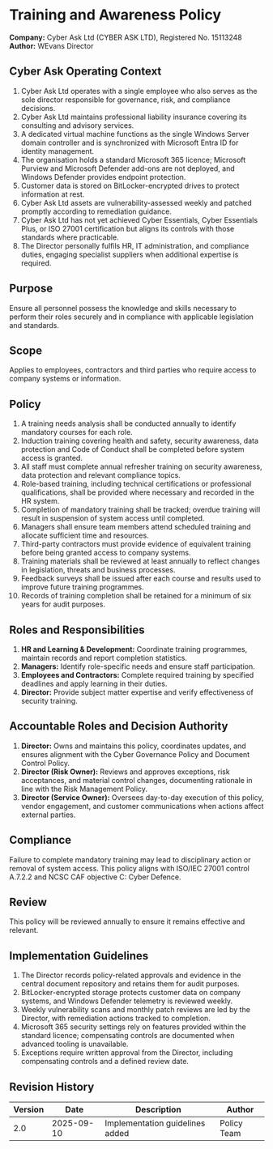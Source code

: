 # Training and Awareness Policy

**Company:** Cyber Ask Ltd (CYBER ASK LTD), Registered No. 15113248
**Author:** WEvans Director

## Cyber Ask Operating Context

1. Cyber Ask Ltd operates with a single employee who also serves as the sole director responsible for governance, risk, and compliance decisions.
2. Cyber Ask Ltd maintains professional liability insurance covering its consulting and advisory services.
3. A dedicated virtual machine functions as the single Windows Server domain controller and is synchronized with Microsoft Entra ID for identity management.
4. The organisation holds a standard Microsoft 365 licence; Microsoft Purview and Microsoft Defender add-ons are not deployed, and Windows Defender provides endpoint protection.
5. Customer data is stored on BitLocker-encrypted drives to protect information at rest.
6. Cyber Ask Ltd assets are vulnerability-assessed weekly and patched promptly according to remediation guidance.
7. Cyber Ask Ltd has not yet achieved Cyber Essentials, Cyber Essentials Plus, or ISO 27001 certification but aligns its controls with those standards where practicable.
8. The Director personally fulfils HR, IT administration, and compliance duties, engaging specialist suppliers when additional expertise is required.



## Purpose
Ensure all personnel possess the knowledge and skills necessary to perform their roles securely and in compliance with applicable legislation and standards.

## Scope
Applies to employees, contractors and third parties who require access to company systems or information.

## Policy
1. A training needs analysis shall be conducted annually to identify mandatory courses for each role.
2. Induction training covering health and safety, security awareness, data protection and Code of Conduct shall be completed before system access is granted.
3. All staff must complete annual refresher training on security awareness, data protection and relevant compliance topics.
4. Role-based training, including technical certifications or professional qualifications, shall be provided where necessary and recorded in the HR system.
5. Completion of mandatory training shall be tracked; overdue training will result in suspension of system access until completed.
6. Managers shall ensure team members attend scheduled training and allocate sufficient time and resources.
7. Third-party contractors must provide evidence of equivalent training before being granted access to company systems.
8. Training materials shall be reviewed at least annually to reflect changes in legislation, threats and business processes.
9. Feedback surveys shall be issued after each course and results used to improve future training programmes.
10. Records of training completion shall be retained for a minimum of six years for audit purposes.

## Roles and Responsibilities
1. **HR and Learning & Development:** Coordinate training programmes, maintain records and report completion statistics.
2. **Managers:** Identify role-specific needs and ensure staff participation.
3. **Employees and Contractors:** Complete required training by specified deadlines and apply learning in their duties.
4. **Director:** Provide subject matter expertise and verify effectiveness of security training.

## Accountable Roles and Decision Authority

1. **Director:** Owns and maintains this policy, coordinates updates, and ensures alignment with the Cyber Governance Policy and Document Control Policy.
2. **Director (Risk Owner):** Reviews and approves exceptions, risk acceptances, and material control changes, documenting rationale in line with the Risk Management Policy.
3. **Director (Service Owner):** Oversees day-to-day execution of this policy, vendor engagement, and customer communications when actions affect external parties.


## Compliance
Failure to complete mandatory training may lead to disciplinary action or removal of system access. This policy aligns with ISO/IEC 27001 control A.7.2.2 and NCSC CAF objective C: Cyber Defence.

## Review
This policy will be reviewed annually to ensure it remains effective and relevant.

## Implementation Guidelines
1. The Director records policy-related approvals and evidence in the central document repository and retains them for audit purposes.
2. BitLocker-encrypted storage protects customer data on company systems, and Windows Defender telemetry is reviewed weekly.
3. Weekly vulnerability scans and monthly patch reviews are led by the Director, with remediation actions tracked to completion.
4. Microsoft 365 security settings rely on features provided within the standard licence; compensating controls are documented when advanced tooling is unavailable.
5. Exceptions require written approval from the Director, including compensating controls and a defined review date.


## Revision History

| Version | Date | Description | Author |
| ------- | ---------- | ----------------------- | ------ |
| 2.0     | 2025-09-10 | Implementation guidelines added | Policy Team |
